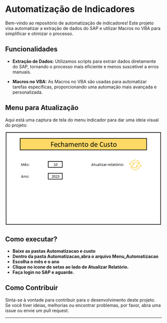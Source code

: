 # Automatização de Indicadores

Bem-vindo ao repositório de automatização de indicadores! Este projeto visa automatizar a extração de dados do SAP e utilizar Macros no VBA para simplificar e otimizar o processo.

## Funcionalidades

- **Extração de Dados:** Utilizamos scripts para extrair dados diretamente do SAP, tornando o processo mais eficiente e menos suscetível a erros manuais.

- **Macros no VBA:** As Macros no VBA são usadas para automatizar tarefas específicas, proporcionando uma automação mais avançada e personalizada.

## Menu para Atualização

Aqui está uma captura de tela do menu indicador para dar uma ideia visual do projeto:

![Menu Indicador](./Menu_indicador1.PNG)

## Como executar?
- **Baixe as pastas Automatizacao e custo**
- **Dentro da pasta Automatizacao,abra o arquivo Menu_Automatizacao**
- **Escolha o mês e o ano**
- **Clique no icone de setas ao lado  de Atualizar Relatório.**
- **Faça login no SAP e aguarde.**

## Como Contribuir

Sinta-se à vontade para contribuir para o desenvolvimento deste projeto. Se você tiver ideias, melhorias ou encontrar problemas, por favor, abra uma issue ou envie um pull request.

---
